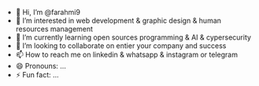 - 👋 Hi, I’m @farahmi9
- 👀 I’m interested in web development & graphic design & human resources management
- 🌱 I’m currently learning open sources programming & AI & cypersecurity
- 💞️ I’m looking to collaborate on entier your company and success
- 📫 How to reach me on linkedin & whatsapp & instagram or telegram
- 😄 Pronouns: ...
- ⚡ Fun fact: ...

<!---
farahmi9/farahmi9 is a ✨ special ✨ repository because its `README.md` (this file) appears on your GitHub profile.
You can click the Preview link to take a look at your changes.
--->
